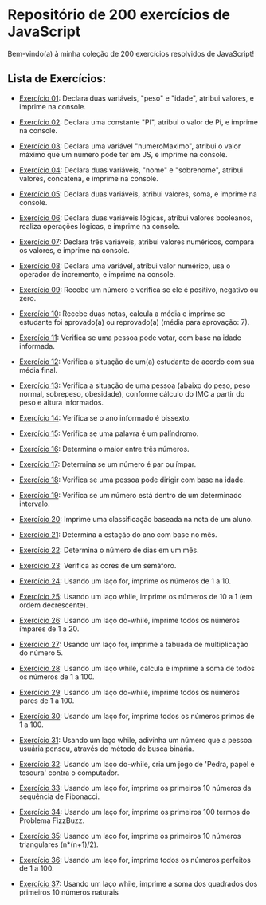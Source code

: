 # Repositório de 200 exercícios de JavaScript

Bem-vindo(a) à minha coleção de 200 exercícios resolvidos de JavaScript! 

## Lista de Exercícios:

- [Exercício 01](exercicios/exercicio01.js): Declara duas variáveis, "peso" e "idade", atribui valores, e imprime na console.

- [Exercício 02](exercicios/exercicio02.js): Declara uma constante "PI", atribui o valor de Pi, e imprime na console.

- [Exercício 03](exercicios/exercicio03.js): Declara uma variável "numeroMaximo", atribui o valor máximo que um número pode ter em JS, e imprime na console.

- [Exercício 04](exercicios/exercicio04.js): Declara duas variáveis, "nome" e "sobrenome", atribui valores, concatena, e imprime na console.

- [Exercício 05](exercicios/exercicio05.js): Declara duas variáveis, atribui valores, soma, e imprime na console.

- [Exercício 06](exercicios/exercicio06.js): Declara duas variáveis lógicas, atribui valores booleanos, realiza operações lógicas, e imprime na console.

- [Exercício 07](exercicios/exercicio07.js): Declara três variáveis, atribui valores numéricos, compara os valores, e imprime na console.

- [Exercício 08](exercicios/exercicio08.js): Declara uma variável, atribui valor numérico, usa o operador de incremento, e imprime na console.

- [Exercício 09](exercicios/exercicio09.js): Recebe um número e verifica se ele é positivo, negativo ou zero.

- [Exercício 10](exercicios/exercicio10.js): Recebe duas notas, calcula a média e imprime se estudante foi aprovado(a) ou reprovado(a) (média para aprovação: 7).

- [Exercício 11](exercicios/exercicio11.js): Verifica se uma pessoa pode votar, com base na idade informada.

- [Exercício 12](exercicios/exercicio12.js): Verifica a situação de um(a) estudante de acordo com sua média final.

- [Exercício 13](exercicios/exercicio13.js): Verifica a situação de uma pessoa (abaixo do peso, peso normal, sobrepeso, obesidade), conforme cálculo do IMC a partir do peso e altura informados.

- [Exercício 14](exercicios/exercicio14.js): Verifica se o ano informado é bissexto.

- [Exercício 15](exercicios/exercicio15.js): Verifica se uma palavra é um palíndromo.

- [Exercício 16](exercicios/exercicio16.js): Determina o maior entre três números.

- [Exercício 17](exercicios/exercicio17.js): Determina se um número é par ou ímpar.

- [Exercício 18](exercicios/exercicio18.js): Verifica se uma pessoa pode dirigir com base na idade.

- [Exercício 19](exercicios/exercicio19.js): Verifica se um número está dentro de um determinado intervalo.

- [Exercício 20](exercicios/exercicio20.js): Imprime uma classificação baseada na nota de um aluno.

- [Exercício 21](exercicios/exercicio21.js): Determina a estação do ano com base no mês.

- [Exercício 22](exercicios/exercicio22.js): Determina o número de dias em um mês.

- [Exercício 23](exercicios/exercicio23.js): Verifica as cores de um semáforo.

- [Exercício 24](exercicios/exercicio24.js): Usando um laço for, imprime os números de 1 a 10.

- [Exercício 25](exercicios/exercicio25.js): Usando um laço while, imprime os números de 10 a 1 (em ordem decrescente).

- [Exercício 26](exercicios/exercicio26.js): Usando um laço do-while, imprime todos os números ímpares de 1 a 20.

- [Exercício 27](exercicios/exercicio27.js): Usando um laço for, imprime a tabuada de multiplicação do número 5.

- [Exercício 28](exercicios/exercicio28.js): Usando um laço while, calcula e imprime a soma de todos os números de 1 a 100.

- [Exercício 29](exercicios/exercicio29.js): Usando um laço do-while, imprime todos os números pares de 1 a 100.

- [Exercício 30](exercicios/exercicio30.js): Usando um laço for, imprime todos os números primos de 1 a 100.

- [Exercício 31](exercicios/exercicio31.js): Usando um laço while, adivinha um número que a pessoa usuária pensou, através do método de busca binária.

- [Exercício 32](exercicios/exercicio32.js): Usando um laço do-while, cria um jogo de 'Pedra, papel e tesoura' contra o computador.

- [Exercício 33](exercicios/exercicio33.js): Usando um laço for, imprime os primeiros 10 números da sequência de Fibonacci.

- [Exercício 34](exercicios/exercicio34.js): Usando um laço for, imprime os primeiros 100 termos do Problema FizzBuzz.

- [Exercício 35](exercicios/exercicio35.js): Usando um laço for, imprime os primeiros 10 números triangulares (n*(n+1)/2).

- [Exercício 36](exercicios/exercicio36.js): Usando um laço for, imprime todos os números perfeitos de 1 a 100.

- [Exercício 37](exercicios/exercicio37.js): Usando um laço while, imprime a soma dos quadrados dos primeiros 10 números naturais